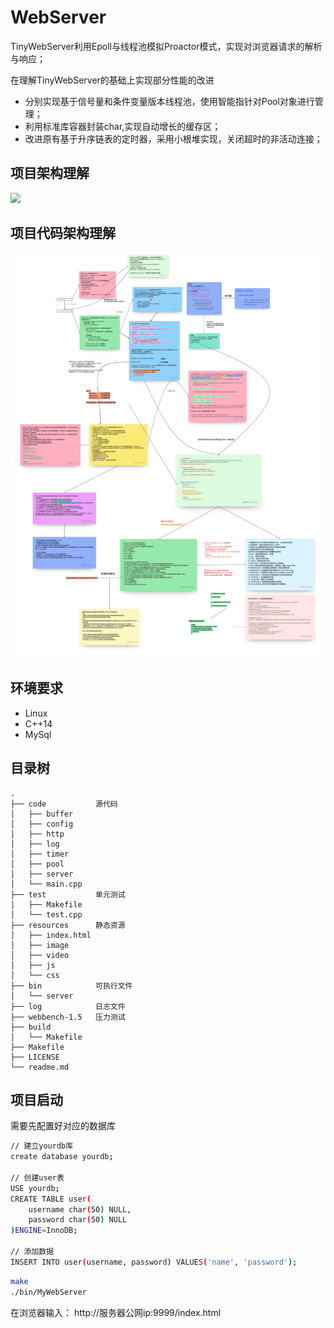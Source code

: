 # WebServer
TinyWebServer利用Epoll与线程池模拟Proactor模式，实现对浏览器请求的解析与响应； 

在理解TinyWebServer的基础上实现部分性能的改进 

- 分别实现基于信号量和条件变量版本线程池，使用智能指针对Pool对象进行管理； 
- 利用标准库容器封装char,实现自动增长的缓存区； 
- 改进原有基于升序链表的定时器，采用小根堆实现，关闭超时的非活动连接；

## 项目架构理解

![](https://gitee.com/juzihhu/image_bed/raw/master/img/202304230006977.png)



## 项目代码架构理解

![](./webserver代码架构.png)

## 环境要求

* Linux
* C++14
* MySql

## 目录树
```
.
├── code           源代码
│   ├── buffer
│   ├── config
│   ├── http
│   ├── log
│   ├── timer
│   ├── pool
│   ├── server
│   └── main.cpp
├── test           单元测试
│   ├── Makefile
│   └── test.cpp
├── resources      静态资源
│   ├── index.html
│   ├── image
│   ├── video
│   ├── js
│   └── css
├── bin            可执行文件
│   └── server
├── log            日志文件
├── webbench-1.5   压力测试
├── build          
│   └── Makefile
├── Makefile
├── LICENSE
└── readme.md
```


## 项目启动
需要先配置好对应的数据库
```bash
// 建立yourdb库
create database yourdb;

// 创建user表
USE yourdb;
CREATE TABLE user(
    username char(50) NULL,
    password char(50) NULL
)ENGINE=InnoDB;

// 添加数据
INSERT INTO user(username, password) VALUES('name', 'password');
```

```bash
make
./bin/MyWebServer
```
在浏览器输入：
http://服务器公网ip:9999/index.html

## 


